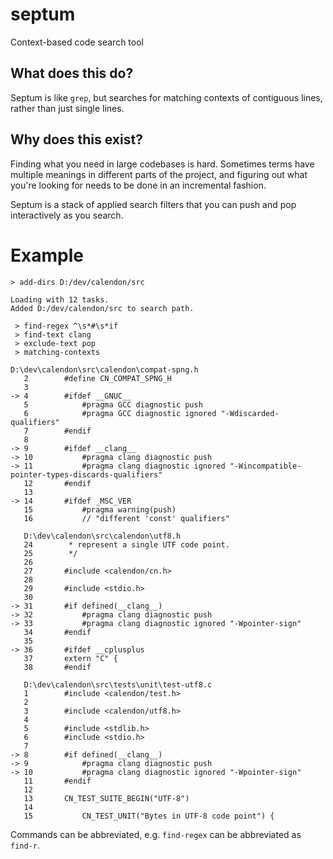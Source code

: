 # septum

Context-based code search tool

## What does this do?

Septum is like `grep`, but searches for matching contexts of contiguous lines,
rather than just single lines.

## Why does this exist?

Finding what you need in large codebases is hard.  Sometimes terms have multiple
meanings in different parts of the project, and figuring out what you're looking
for needs to be done in an incremental fashion.

Septum is a stack of applied search filters that you can push and pop interactively
as you search.


# Example

    > add-dirs D:/dev/calendon/src
    
    Loading with 12 tasks.
    Added D:/dev/calendon/src to search path.
    
     > find-regex ^\s*#\s*if
     > find-text clang
     > exclude-text pop 
     > matching-contexts
    
    D:\dev\calendon\src\calendon\compat-spng.h
       2        #define CN_COMPAT_SPNG_H
       3
    -> 4        #ifdef __GNUC__
       5            #pragma GCC diagnostic push
       6            #pragma GCC diagnostic ignored "-Wdiscarded-qualifiers"
       7        #endif
       8
    -> 9        #ifdef __clang__
    -> 10           #pragma clang diagnostic push
    -> 11           #pragma clang diagnostic ignored "-Wincompatible-pointer-types-discards-qualifiers"
       12       #endif
       13
    -> 14       #ifdef _MSC_VER
       15           #pragma warning(push)
       16           // "different 'const' qualifiers"
       
       D:\dev\calendon\src\calendon\utf8.h
       24        * represent a single UTF code point.
       25        */
       26
       27       #include <calendon/cn.h>
       28
       29       #include <stdio.h>
       30
    -> 31       #if defined(__clang__)
    -> 32           #pragma clang diagnostic push
    -> 33           #pragma clang diagnostic ignored "-Wpointer-sign"
       34       #endif
       35
    -> 36       #ifdef __cplusplus
       37       extern "C" {
       38       #endif
       
       D:\dev\calendon\src\tests\unit\test-utf8.c
       1        #include <calendon/test.h>
       2
       3        #include <calendon/utf8.h>
       4
       5        #include <stdlib.h>
       6        #include <stdio.h>
       7
    -> 8        #if defined(__clang__)
    -> 9            #pragma clang diagnostic push
    -> 10           #pragma clang diagnostic ignored "-Wpointer-sign"
       11       #endif
       12
       13       CN_TEST_SUITE_BEGIN("UTF-8")
       14
       15           CN_TEST_UNIT("Bytes in UTF-8 code point") {

Commands can be abbreviated, e.g. `find-regex` can be abbreviated as `find-r`.
